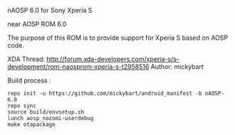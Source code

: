 nAOSP 6.0 for Sony Xperia S

near AOSP ROM 6.0

The purpose of this ROM is to provide support for Xperia S based on AOSP code.

XDA Thread: http://forum.xda-developers.com/xperia-s/s-development/rom-naosprom-xperia-s-t2958516
Author: mickybart

Build process :

    repo init -u https://github.com/mickybart/android_manifest -b nAOSP-6.0
    repo sync
    source build/envsetup.sh
    lunch aosp_nozomi-userdebug
    make otapackage

